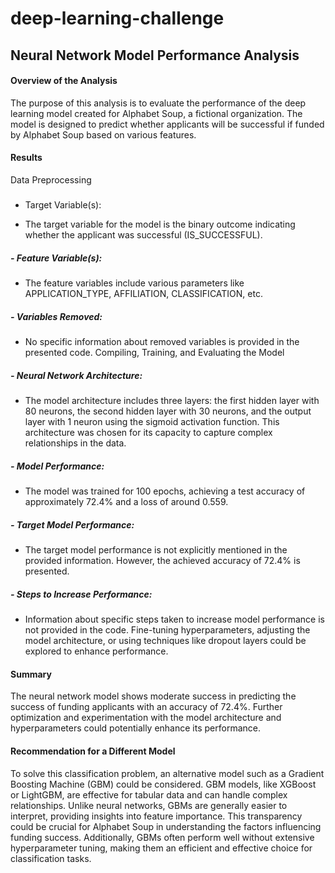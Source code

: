 # deep-learning-challenge
## Neural Network Model Performance Analysis

#### Overview of the Analysis
The purpose of this analysis is to evaluate the performance of the deep learning model created for Alphabet Soup, a fictional organization. The model is designed to predict whether applicants will be successful if funded by Alphabet Soup based on various features.

#### Results
Data Preprocessing
#####
 - Target Variable(s):

- The target variable for the model is the binary outcome indicating whether the applicant was successful (IS_SUCCESSFUL).

##### - Feature Variable(s):

- The feature variables include various parameters like APPLICATION_TYPE, AFFILIATION, CLASSIFICATION, etc.

##### - Variables Removed:

- No specific information about removed variables is provided in the presented code.
Compiling, Training, and Evaluating the Model

##### - Neural Network Architecture:

- The model architecture includes three layers: the first hidden layer with 80 neurons, the second hidden layer with 30 neurons, and the output layer with 1 neuron using the sigmoid activation function. This architecture was chosen for its capacity to capture complex relationships in the data.

##### - Model Performance:

- The model was trained for 100 epochs, achieving a test accuracy of approximately 72.4% and a loss of around 0.559.

##### - Target Model Performance:

- The target model performance is not explicitly mentioned in the provided information. However, the achieved accuracy of 72.4% is presented.

##### - Steps to Increase Performance:

- Information about specific steps taken to increase model performance is not provided in the code. Fine-tuning hyperparameters, adjusting the model architecture, or using techniques like dropout layers could be explored to enhance performance.

#### Summary
The neural network model shows moderate success in predicting the success of funding applicants with an accuracy of 72.4%. Further optimization and experimentation with the model architecture and hyperparameters could potentially enhance its performance.

#### Recommendation for a Different Model
To solve this classification problem, an alternative model such as a Gradient Boosting Machine (GBM) could be considered. GBM models, like XGBoost or LightGBM, are effective for tabular data and can handle complex relationships. Unlike neural networks, GBMs are generally easier to interpret, providing insights into feature importance. This transparency could be crucial for Alphabet Soup in understanding the factors influencing funding success. Additionally, GBMs often perform well without extensive hyperparameter tuning, making them an efficient and effective choice for classification tasks.
